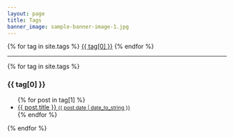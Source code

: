 ```yaml
---
layout: page
title: Tags
banner_image: sample-banner-image-1.jpg
---
```


<div class="tags-expo">
  <div class="tags-expo-list">
    {% for tag in site.tags %}
      <a href="#{{ tag[0] | slugify }}" class="post-tag" title="{{ tag[1] | size }} Posts">{{ tag[0] }}</a>
    {% endfor %}
  </div>
  <hr>
  <div class="tags-expo-section">
    {% for tag in site.tags %}
      <h3 id="{{ tag[0] | slugify }}">{{ tag[0] }}</h3>
      <ul class="tags-expo-posts">
        {% for post in tag[1] %}
          <a class="post-title" href="{{ site.baseurl }}{{ post.url }}">
            <li>
              {{ post.title }}
              <small class="post-date">{{ post.date | date_to_string }}</small>
            </li>
          </a>
        {% endfor %}
      </ul>
    {% endfor %}
  </div>
</div>
